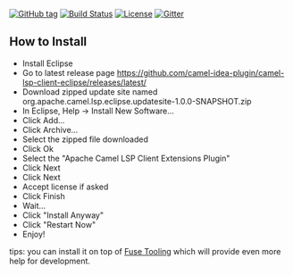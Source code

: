 [![GitHub tag](https://img.shields.io/github/tag/camel-tooling/camel-lsp-client-eclipse.svg?style=plastic)]()
[![Build Status](https://travis-ci.org/camel-tooling/camel-lsp-client-eclipse.svg?branch=master)](https://travis-ci.org/camel-tooling/camel-lsp-client-eclipse)
[![License](https://img.shields.io/badge/license-Apache%202-blue.svg)]()
[![Gitter](https://img.shields.io/gitter/room/camel-tooling/Lobby.js.svg)](https://gitter.im/camel-tooling/Lobby)


How to Install
--------------

* Install Eclipse
* Go to latest release page https://github.com/camel-idea-plugin/camel-lsp-client-eclipse/releases/latest/
* Download zipped update site named org.apache.camel.lsp.eclipse.updatesite-1.0.0-SNAPSHOT.zip
* In Eclipse, Help -> Install New Software...
* Click Add...
* Click Archive...
* Select the zipped file downloaded
* Click Ok
* Select the "Apache Camel LSP Client Extensions Plugin"
* Click Next
* Click Next
* Accept license if asked
* Click Finish
* Wait...
* Click "Install Anyway"
* Click "Restart Now"
* Enjoy!

tips: you can install it on top of [Fuse Tooling](https://tools.jboss.org/features/fusetools.html) which will provide even more help for development.
